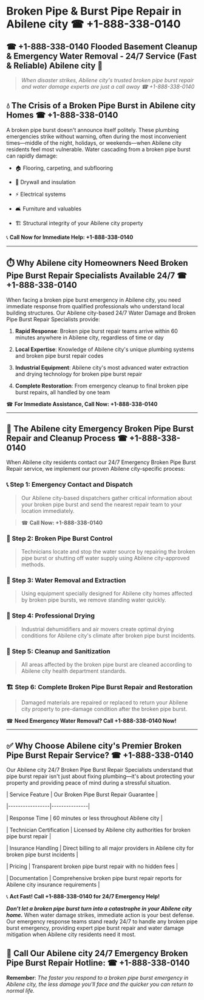 # Broken Pipe & Burst Pipe Repair in Abilene city ☎ +1-888-338-0140  
## ☎ +1-888-338-0140 Flooded Basement Cleanup & Emergency Water Removal - 24/7 Service (Fast & Reliable) Abilene city 🚨  

> *When disaster strikes, Abilene city's trusted broken pipe burst repair and water damage experts are just a call away ☎ +1-888-338-0140*  

## 💧 The Crisis of a Broken Pipe Burst in Abilene city Homes ☎ +1-888-338-0140  

A broken pipe burst doesn't announce itself politely. These plumbing emergencies strike without warning, often during the most inconvenient times—middle of the night, holidays, or weekends—when Abilene city residents feel most vulnerable. Water cascading from a broken pipe burst can rapidly damage:  

* 🏠 Flooring, carpeting, and subflooring  
* 🧱 Drywall and insulation  
* ⚡ Electrical systems  
* 🛋️ Furniture and valuables  
* 🏗️ Structural integrity of your Abilene city property  

📞 **Call Now for Immediate Help: +1-888-338-0140**  

---  

## ⏱️ Why Abilene city Homeowners Need Broken Pipe Burst Repair Specialists Available 24/7 ☎ +1-888-338-0140  

When facing a broken pipe burst emergency in Abilene city, you need immediate response from qualified professionals who understand local building structures. Our Abilene city-based 24/7 Water Damage and Broken Pipe Burst Repair Specialists provide:  

1. **Rapid Response**: Broken pipe burst repair teams arrive within 60 minutes anywhere in Abilene city, regardless of time or day  
2. **Local Expertise**: Knowledge of Abilene city's unique plumbing systems and broken pipe burst repair codes  
3. **Industrial Equipment**: Abilene city's most advanced water extraction and drying technology for broken pipe burst repair  
4. **Complete Restoration**: From emergency cleanup to final broken pipe burst repairs, all handled by one team  

☎ **For Immediate Assistance, Call Now: +1-888-338-0140**  

---  

## 🔧 The Abilene city Emergency Broken Pipe Burst Repair and Cleanup Process ☎ +1-888-338-0140  

When Abilene city residents contact our 24/7 Emergency Broken Pipe Burst Repair service, we implement our proven Abilene city-specific process:  

### 📞 Step 1: Emergency Contact and Dispatch  
> Our Abilene city-based dispatchers gather critical information about your broken pipe burst and send the nearest repair team to your location immediately.  
> ☎ **Call Now: +1-888-338-0140**  

### 🚿 Step 2: Broken Pipe Burst Control  
> Technicians locate and stop the water source by repairing the broken pipe burst or shutting off water supply using Abilene city-approved methods.  

### 🌊 Step 3: Water Removal and Extraction  
> Using equipment specially designed for Abilene city homes affected by broken pipe bursts, we remove standing water quickly.  

### 💨 Step 4: Professional Drying  
> Industrial dehumidifiers and air movers create optimal drying conditions for Abilene city's climate after broken pipe burst incidents.  

### 🧼 Step 5: Cleanup and Sanitization  
> All areas affected by the broken pipe burst are cleaned according to Abilene city health department standards.  

### 🏗️ Step 6: Complete Broken Pipe Burst Repair and Restoration  
> Damaged materials are repaired or replaced to return your Abilene city property to pre-damage condition after the broken pipe burst.  

☎ **Need Emergency Water Removal? Call +1-888-338-0140 Now!**  

---  

## ✅ Why Choose Abilene city's Premier Broken Pipe Burst Repair Service? ☎ +1-888-338-0140  

Our Abilene city 24/7 Broken Pipe Burst Repair Specialists understand that pipe burst repair isn't just about fixing plumbing—it's about protecting your property and providing peace of mind during a stressful situation.  

| Service Feature | Our Broken Pipe Burst Repair Guarantee |  
|-----------------|---------------|  
| Response Time | 60 minutes or less throughout Abilene city |  
| Technician Certification | Licensed by Abilene city authorities for broken pipe burst repair |  
| Insurance Handling | Direct billing to all major providers in Abilene city for broken pipe burst incidents |  
| Pricing | Transparent broken pipe burst repair with no hidden fees |  
| Documentation | Comprehensive broken pipe burst repair reports for Abilene city insurance requirements |  

📞 **Act Fast! Call +1-888-338-0140 for 24/7 Emergency Help!**  

***Don't let a broken pipe burst turn into a catastrophe in your Abilene city home.*** When water damage strikes, immediate action is your best defense. Our emergency response teams stand ready 24/7 to handle any broken pipe burst emergency, providing expert pipe burst repair and water damage mitigation when Abilene city residents need it most.  

## 📱 Call Our Abilene city 24/7 Emergency Broken Pipe Burst Repair Hotline: ☎ +1-888-338-0140  

**Remember**: *The faster you respond to a broken pipe burst emergency in Abilene city, the less damage you'll face and the quicker you can return to normal life.*